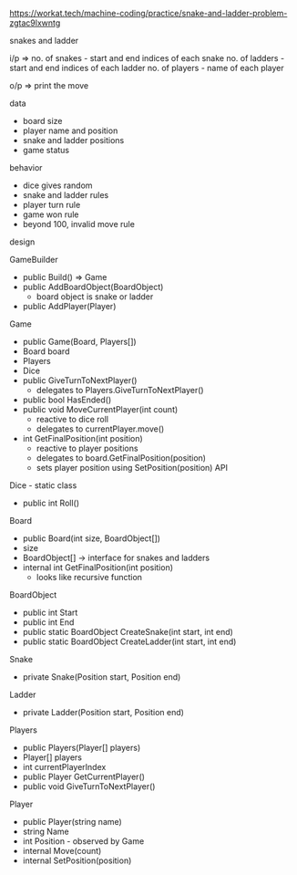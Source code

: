 https://workat.tech/machine-coding/practice/snake-and-ladder-problem-zgtac9lxwntg

snakes and ladder

i/p => 
no. of snakes - start and end indices of each snake
no. of ladders - start and end indices of each ladder
no. of players - name of each player

o/p =>
print the move

data
 - board size
 - player name and position
 - snake and ladder positions
 - game status

behavior
 - dice gives random
 - snake and ladder rules
 - player turn rule
 - game won rule
 - beyond 100, invalid move rule

design

GameBuilder
 - public Build() => Game
 - public AddBoardObject(BoardObject)
     - board object is snake or ladder
 - public AddPlayer(Player)

Game
 - public Game(Board, Players[])
 - Board board
 - Players
 - Dice
 - public GiveTurnToNextPlayer()
    - delegates to Players.GiveTurnToNextPlayer()
 - public bool HasEnded()
 - public void MoveCurrentPlayer(int count)
    - reactive to dice roll
    - delegates to currentPlayer.move()
 - int GetFinalPosition(int position)
    - reactive to player positions
    - delegates to board.GetFinalPosition(position)
    - sets player position using SetPosition(position) API

Dice - static class
 - public int Roll()

Board
 - public Board(int size, BoardObject[])
 - size
 - BoardObject[] -> interface for snakes and ladders
 - internal int GetFinalPosition(int position)
    - looks like recursive function

BoardObject
 - public int Start
 - public int End
 - public static BoardObject CreateSnake(int start, int end)
 - public static BoardObject CreateLadder(int start, int end)

Snake
 - private Snake(Position start, Position end)

Ladder
 - private Ladder(Position start, Position end)

Players
 - public Players(Player[] players)
 - Player[] players
 - int currentPlayerIndex
 - public Player GetCurrentPlayer()
 - public void GiveTurnToNextPlayer()

Player
 - public Player(string name)
 - string Name
 - int Position - observed by Game
 - internal Move(count)
 - internal SetPosition(position)
